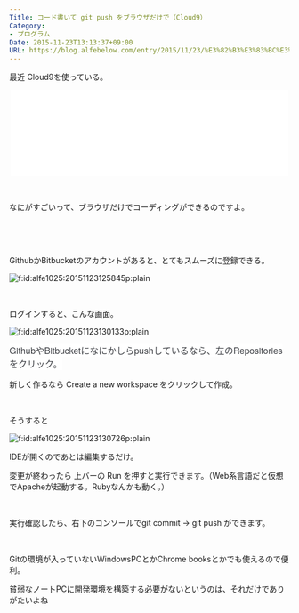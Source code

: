 ```yaml
---
Title: コード書いて git push をブラウザだけで（Cloud9）
Category:
- プログラム
Date: 2015-11-23T13:13:37+09:00
URL: https://blog.alfebelow.com/entry/2015/11/23/%E3%82%B3%E3%83%BC%E3%83%89%E6%9B%B8%E3%81%84%E3%81%A6_git_push_%E3%82%92%E3%83%96%E3%83%A9%E3%82%A6%E3%82%B6%E3%81%A0%E3%81%91%E3%81%A7%EF%BC%88Cloud9%EF%BC%89
---
```


<p>最近 Cloud9を使っている。</p>
<p><iframe class="embed-card embed-webcard" style="display: block; width: 100%; height: 155px; max-width: 500px; margin: auto;" title="Cloud9 - Your development environment, in the cloud" src="//hatenablog-parts.com/embed?url=https%3A%2F%2Fc9.io%2F" frameborder="0" scrolling="no"></iframe></p>
<p> </p>
<p>なにがすごいって、ブラウザだけでコーディングができるのですよ。</p>
<p> </p>
<p> </p>
<p>GithubかBitbucketのアカウントがあると、とてもスムーズに登録できる。</p>
<p><img class="hatena-fotolife" title="f:id:alfe1025:20151123125845p:plain" src="http://cdn-ak.f.st-hatena.com/images/fotolife/a/alfe1025/20151123/20151123125845.png" alt="f:id:alfe1025:20151123125845p:plain" /></p>
<p> </p>
<p>ログインすると、こんな画面。</p>
<p><img class="hatena-fotolife" title="f:id:alfe1025:20151123130133p:plain" src="http://cdn-ak.f.st-hatena.com/images/fotolife/a/alfe1025/20151123/20151123130133.png" alt="f:id:alfe1025:20151123130133p:plain" /></p>
<p><span style="color: #3d3f44; font-family: 'Helvetica Neue', Helvetica, Arial, 'ヒラギノ角ゴ Pro W3', 'Hiragino Kaku Gothic Pro', メイリオ, Meiryo, 'ＭＳ Ｐゴシック', 'MS PGothic', sans-serif; font-size: 16px; font-style: normal; font-variant: normal; font-weight: normal; letter-spacing: normal; line-height: 24px; orphans: auto; text-align: start; text-indent: 0px; text-transform: none; white-space: normal; widows: 1; word-spacing: 0px; -webkit-text-stroke-width: 0px; display: inline !important; float: none; background-color: #ffffff;">Githubや</span><span style="color: #3d3f44; font-family: 'Helvetica Neue', Helvetica, Arial, 'ヒラギノ角ゴ Pro W3', 'Hiragino Kaku Gothic Pro', メイリオ, Meiryo, 'ＭＳ Ｐゴシック', 'MS PGothic', sans-serif; font-size: 16px; font-style: normal; font-variant: normal; font-weight: normal; letter-spacing: normal; line-height: 24px; orphans: auto; text-align: start; text-indent: 0px; text-transform: none; white-space: normal; widows: 1; word-spacing: 0px; -webkit-text-stroke-width: 0px; display: inline !important; float: none; background-color: #ffffff;">Bitbucketになにかしらpushしているなら、左のRepositoriesをクリック。</span></p>
<p>新しく作るなら Create a new workspace をクリックして作成。</p>
<p> </p>
<p>そうすると</p>
<p><img class="hatena-fotolife" title="f:id:alfe1025:20151123130726p:plain" src="http://cdn-ak.f.st-hatena.com/images/fotolife/a/alfe1025/20151123/20151123130726.png" alt="f:id:alfe1025:20151123130726p:plain" /></p>
<p>IDEが開くのであとは編集するだけ。</p>
<p>変更が終わったら 上バーの Run を押すと実行できます。（Web系言語だと仮想でApacheが起動する。Rubyなんかも動く。）</p>
<p> </p>
<p>実行確認したら、右下のコンソールでgit commit -&gt; git push ができます。</p>
<p> </p>
<p>Gitの環境が入っていないWindowsPCとかChrome booksとかでも使えるので便利。</p>
<p>貧弱なノートPCに開発環境を構築する必要がないというのは、それだけでありがたいよね</p>
